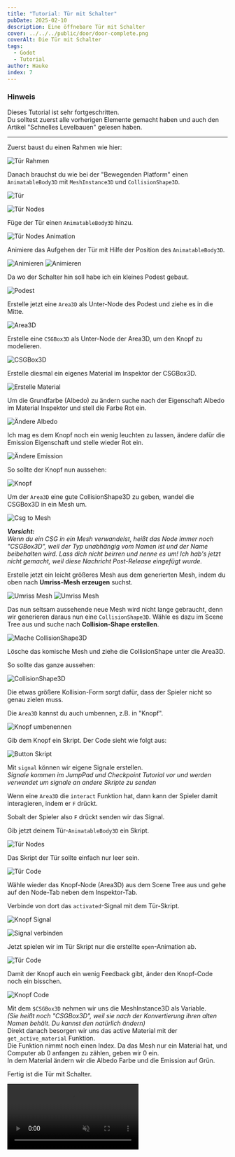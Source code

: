 ```yaml
---
title: "Tutorial: Tür mit Schalter"
pubDate: 2025-02-10
description: Eine öffnebare Tür mit Schalter
cover: ../../../public/door/door-complete.png
coverAlt: Die Tür mit Schalter
tags:
  - Godot
  - Tutorial
author: Hauke
index: 7
---
```


### Hinweis

Dieses Tutorial ist sehr fortgeschritten.  
Du solltest zuerst alle vorherigen Elemente gemacht haben
und auch den Artikel "Schnelles Levelbauen" gelesen haben.

---

Zuerst baust du einen Rahmen wie hier:

![Tür Rahmen](/Godot-Parkour-Guides//door/door-frame.png)

Danach brauchst du wie bei der "Bewegenden Platform" einen `AnimatableBody3D` mit
`MeshInstance3D` und `CollisionShape3D`.

![Tür](/Godot-Parkour-Guides//door/door-door.png)

![Tür Nodes](/Godot-Parkour-Guides//door/door-node.png)

Füge der Tür einen `AnimatableBody3D` hinzu.

![Tür Nodes Animation](/Godot-Parkour-Guides//door/door-node-animation.png)

Animiere das Aufgehen der Tür mit Hilfe der Position des `AnimatableBody3D`.

![Animieren](/Godot-Parkour-Guides//door/animation.png)
![Animieren](/Godot-Parkour-Guides//door/door-aniomation.png)

Da wo der Schalter hin soll habe ich ein kleines Podest gebaut.

![Podest](/Godot-Parkour-Guides//door/door-podest.png)

Erstelle jetzt eine `Area3D` als Unter-Node des Podest und
ziehe es in die Mitte.

![Area3D](/Godot-Parkour-Guides//door/area3d.png)

Erstelle eine `CSGBox3D` als Unter-Node der Area3D, um
den Knopf zu modelieren.

![CSGBox3D](/Godot-Parkour-Guides//door/csgbox.png)

Erstelle diesmal ein eigenes Material im Inspektor der CSGBox3D.

![Erstelle Material](/Godot-Parkour-Guides//door/create-material.png)

Um die Grundfarbe (Albedo) zu ändern suche nach der Eigenschaft Albedo im Material
Inspektor und stell die Farbe Rot ein.

![Ändere Albedo](/Godot-Parkour-Guides//door/change-albedo.png)

Ich mag es dem Knopf noch ein wenig leuchten zu lassen, ändere dafür die
Emission Eigenschaft und stelle wieder Rot ein.

![Ändere Emission](/Godot-Parkour-Guides//door/change-emission.png)

So sollte der Knopf nun aussehen:

![Knopf](/Godot-Parkour-Guides//door/button-result.png)

Um der `Area3D` eine gute CollisionShape3D zu geben, wandel die CSGBox3D
in ein Mesh um.

![Csg to Mesh](/Godot-Parkour-Guides//door/csg-to-mesh.png)

_**Vorsicht:**  
Wenn du ein CSG in ein Mesh verwandelst,
heißt das Node immer noch "CSGBox3D",
weil der Typ unabhängig vom Namen ist
und der Name beibehalten wird.
Lass dich nicht beirren und nenne es
um! Ich hab's jetzt nicht gemacht, weil
diese Nachricht Post-Release eingefügt wurde._

Erstelle jetzt ein leicht größeres Mesh aus dem generierten Mesh,
indem du oben nach **Umriss-Mesh erzeugen** suchst.

![Umriss Mesh](/Godot-Parkour-Guides//door/mesh-extrude.png)
![Umriss Mesh](/Godot-Parkour-Guides//door/mesh-extrude2.png)

Das nun seltsam aussehende neue Mesh wird nicht lange
gebraucht, denn wir generieren daraus nun eine `CollisionShape3D`.
Wähle es dazu im Scene Tree aus und suche nach **Collision-Shape erstellen**.

![Mache CollisionShape3D](/Godot-Parkour-Guides//door/make-cs.png)

Lösche das komische Mesh und ziehe die CollisionShape unter die Area3D.

So sollte das ganze aussehen:

![CollisionShape3D](/Godot-Parkour-Guides//door/btn-res2.png)

Die etwas größere Kollision-Form sorgt dafür, dass der Spieler
nicht so genau zielen muss.

Die `Area3D` kannst du auch umbennen, z.B. in "Knopf".

![Knopf umbenennen](/Godot-Parkour-Guides//door/rename-btn.png)

Gib dem Knopf ein Skript.
Der Code sieht wie folgt aus:

![Button Skript](/Godot-Parkour-Guides//door/btn-code.png)

Mit `signal` können wir eigene Signale erstellen.  
_Signale kommen im JumpPad und Checkpoint Tutorial vor
und werden verwendet um signale an andere Skripte zu senden_

Wenn eine `Area3D` die `interact` Funktion hat, dann
kann der Spieler damit interagieren, indem er `F` drückt.

Sobalt der Spieler also `F` drückt senden wir das Signal.

Gib jetzt deinem Tür-`AnimatableBody3D` ein Skript.

![Tür Nodes](/Godot-Parkour-Guides//door/door-nodes.png)

Das Skript der Tür sollte einfach nur leer sein.

![Tür Code](/Godot-Parkour-Guides//door/door-code.png)

Wähle wieder das Knopf-Node (Area3D) aus dem Scene Tree aus
und gehe auf den Node-Tab neben dem Inspektor-Tab.

Verbinde von dort das `activated`-Signal mit dem Tür-Skript.

![Knopf Signal](/Godot-Parkour-Guides//door/btn-signal.png)

![Signal verbinden](/Godot-Parkour-Guides//door/connect-signal.png)

Jetzt spielen wir im Tür Skript nur die erstellte `open`-Animation ab.

![Tür Code](/Godot-Parkour-Guides//door/door-code2.png)

Damit der Knopf auch ein wenig Feedback gibt,
änder den Knopf-Code noch ein bisschen.

![Knopf Code](/Godot-Parkour-Guides//door/btn-code2.png)

Mit dem `$CSGBox3D` nehmen wir uns die MeshInstance3D als Variable.  
_(Sie heißt noch "CSGBox3D",
weil sie nach der Konvertierung ihren alten Namen behält. Du kannst den natürlich
ändern)_  
Direkt danach besorgen wir uns das active Material mit der `get_active_material` Funktion.  
Die Funktion nimmt noch einen Index. Da das Mesh nur ein Material hat,
und Computer ab 0 anfangen zu zählen, geben wir 0 ein.  
In dem Material ändern wir die Albedo Farbe und die Emission auf Grün.

Fertig ist die Tür mit Schalter.

<video autoplay loop muted src="/Godot-Parkour-Guides/door/door-working.mp4" controls></video>
